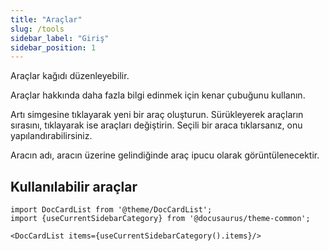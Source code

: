 ```yaml
---
title: "Araçlar"
slug: /tools
sidebar_label: "Giriş"
sidebar_position: 1
---
```



Araçlar kağıdı düzenleyebilir.

Araçlar hakkında daha fazla bilgi edinmek için kenar çubuğunu kullanın.

Artı simgesine tıklayarak yeni bir araç oluşturun. Sürükleyerek araçların sırasını, tıklayarak ise araçları değiştirin. Seçili bir araca tıklarsanız, onu yapılandırabilirsiniz.

Aracın adı, aracın üzerine gelindiğinde araç ipucu olarak görüntülenecektir.

## Kullanılabilir araçlar

```mdx-code-block
import DocCardList from '@theme/DocCardList';
import {useCurrentSidebarCategory} from '@docusaurus/theme-common';

<DocCardList items={useCurrentSidebarCategory().items}/>
```
